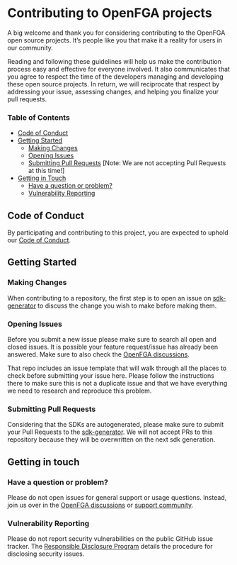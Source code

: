 # Contributing to OpenFGA projects

A big welcome and thank you for considering contributing to the OpenFGA open source projects. It’s people like you that make it a reality for users in our community.

Reading and following these guidelines will help us make the contribution process easy and effective for everyone involved. It also communicates that you agree to respect the time of the developers managing and developing these open source projects. In return, we will reciprocate that respect by addressing your issue, assessing changes, and helping you finalize your pull requests.

### Table of Contents

* [Code of Conduct](#code-of-conduct)
* [Getting Started](#getting-started)
    * [Making Changes](#making-changes)
    * [Opening Issues](#opening-issues)
    * [Submitting Pull Requests](#submitting-pull-requests) [Note: We are not accepting Pull Requests at this time!]
* [Getting in Touch](#getting-in-touch)
    * [Have a question or problem?](#have-a-question-or-problem)
    * [Vulnerability Reporting](#vulnerability-reporting)

## Code of Conduct

By participating and contributing to this project, you are expected to uphold our [Code of Conduct](https://github.com/openfga/.github/blob/main/CODE_OF_CONDUCT.md).

## Getting Started

### Making Changes

When contributing to a repository, the first step is to open an issue on [sdk-generator](https://github.com/openfga/sdk-generator) to discuss the change you wish to make before making them.

### Opening Issues

Before you submit a new issue please make sure to search all open and closed issues. It is possible your feature request/issue has already been answered.  Make sure to also check the [OpenFGA discussions](https://github.com/orgs/openfga/discussions).

That repo includes an issue template that will walk through all the places to check before submitting your issue here. Please follow the instructions there to make sure this is not a duplicate issue and that we have everything we need to research and reproduce this problem.

### Submitting Pull Requests

Considering that the SDKs are autogenerated, please make sure to submit your Pull Requests to the [sdk-generator](https://github.com/openfga/sdk-generator). We will not accept PRs to this repository because they will be overwritten on the next sdk generation.

## Getting in touch

### Have a question or problem?

Please do not open issues for general support or usage questions. Instead, join us over in the [OpenFGA discussions](https://github.com/orgs/openfga/discussions) or [support community](https://discord.gg/8naAwJfWN6).

### Vulnerability Reporting

Please do not report security vulnerabilities on the public GitHub issue tracker. The [Responsible Disclosure Program](https://github.com/openfga/java-sdk/blob/main/.github/SECURITY.md) details the procedure for disclosing security issues.
